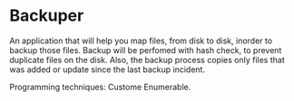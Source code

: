 # Backuper

An application that will help you map files, from disk to disk, inorder to backup those files.
Backup will be perfomed with hash check, to prevent duplicate files on the disk.
Also, the backup process copies only files that was added or update since the last backup incident.

Programming techniques:
Custome Enumerable.